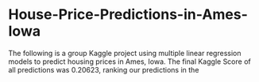 # House-Price-Predictions-in-Ames-Iowa
The following is a group Kaggle project using multiple linear regression models to predict housing prices in Ames, Iowa. The final Kaggle Score of all predictions was 0.20623, ranking our predictions in the 
